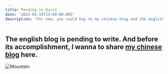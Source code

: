 ```yaml
---
title: Pending to Build
date: '2023-03-19T13:00:00.00Z'
description: 'For now, you could hop to my chinese blog and the english blog is pending to build'
---
```


## The english blog is pending to write. And before its accomplishment, I wanna to share [my chinese blog](https://blog.csdn.net/TigerrrRose?spm=1011.2415.3001.5343) here.


![Mountain](./mountain.jpg)